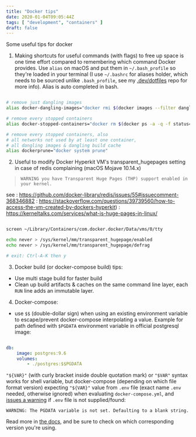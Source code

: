 ```yaml
---
title: "Docker tips"
date: 2020-01-04T09:05:44Z
tags: [ "development", "containers" ]
draft: false
---
```


Some useful tips for docker

1. Making shortcuts for useful commands (with flags) to free up space is one time effort compared to remembering which command Docker provides. Use `alias` on macOS and put them in `~/.bash_profile` so they're loaded in your terminal (I use `~/.bashrc` for aliases holder, which needs to be sourced unlike `.bash_profile`, see my [.dev/dotfiles](https://github.com/oleng/.dev/tree/master/dotfiles) repo for more info). Alias is auto completed in bash.

```bash

# remove just dangling images
alias docker-dangling-images="docker rmi $(docker images --filter dangling=true)"

# remove every stopped containers
alias docker-stopped-containers="docker rm $(docker ps -a -q -f status=exited)"

# remove every stopped containers, also
# all networks not used by at least one container,
# all dangling images & dangling build cache
alias dockerprune="docker system prune"

```

2. Useful to modify Docker Hyperkit VM's transparent_hugepages setting in case of redis complaining (macOS Mojave 10.14.x)

> `WARNING you have Transparent Huge Pages (THP) support enabled in your kernel.`

see
: https://github.com/docker-library/redis/issues/55#issuecomment-368346882
: https://stackoverflow.com/questions/39739560/how-to-access-the-vm-created-by-dockers-hyperkit)
: https://kerneltalks.com/services/what-is-huge-pages-in-linux/

```bash

screen ~/Library/Containers/com.docker.docker/Data/vms/0/tty

echo never > /sys/kernel/mm/transparent_hugepage/enabled
echo never > /sys/kernel/mm/transparent_hugepage/defrag

# exit: Ctrl-A-K then y

```
	
3. Docker build (or docker-compose build) tips:

- Use multi stage build for faster build
- Clean up build artifacts & caches on the same command line layer, each `RUN` line adds an immutable layer.

4. Docker-compose:

- use `$$` (double-dollar sign) when using an existing environment variable to escape/prevent docker-compose interpolating a value.
Example for path defined with `$PGDATA` environment variable in official postgresql image:

```yaml

db:
	image: postgres:9.6
	volumes:
		- ./postgres:$$PGDATA

```

`"${VAR}"` (with curly bracket inside double quotation mark) or `"$VAR"` syntax works for shell variable, but docker-compose (depending on which file format version) expecting `"${VAR}"` value from `.env` file (exact name `.env` needed, otherwise ignored) when evaluating `docker-compose.yml`, and [issues a warning](https://github.com/docker/compose/blob/d412a1e47fcbf58674a54247f021a2d63627018d/compose/config/environment.py#L48) if `.env` file is not supplied/found:

```
WARNING: The PGDATA variable is not set. Defaulting to a blank string.
```
Read more in [the docs](https://docs.docker.com/compose/compose-file/#variable-substitution), and be sure to check on which corresponding version you're using.


